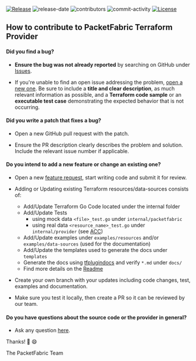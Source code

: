 [![Release](https://img.shields.io/github/v/release/PacketFabric/terraform-provider-packetfabric?display_name=tag)](https://github.com/PacketFabric/terraform-provider-packetfabric/releases)
![release-date](https://img.shields.io/github/release-date/PacketFabric/terraform-provider-packetfabric)
![contributors](https://img.shields.io/github/contributors/PacketFabric/terraform-provider-packetfabric)
![commit-activity](https://img.shields.io/github/commit-activity/m/PacketFabric/terraform-provider-packetfabric)
[![License](https://img.shields.io/github/license/PacketFabric/terraform-provider-packetfabric)](https://github.com/PacketFabric/terraform-provider-packetfabric)

## How to contribute to PacketFabric Terraform Provider

#### **Did you find a bug?**

* **Ensure the bug was not already reported** by searching on GitHub under [Issues](https://github.com/PacketFabric/terraform-provider-packetfabric/issues).

* If you're unable to find an open issue addressing the problem, [open a new one](https://github.com/PacketFabric/terraform-provider-packetfabric/issues/new?assignees=&labels=bug&template=bug-report.md). Be sure to include a **title and clear description**, as much relevant information as possible, and a **Terraform code sample** or an **executable test case** demonstrating the expected behavior that is not occurring.

#### **Did you write a patch that fixes a bug?**

* Open a new GitHub pull request with the patch.

* Ensure the PR description clearly describes the problem and solution. Include the relevant issue number if applicable.

#### **Do you intend to add a new feature or change an existing one?**

* Open a new [feature request](https://github.com/PacketFabric/terraform-provider-packetfabric/issues/new?assignees=&labels=enhancement&template=feature_request.md&title=), start writing code and submit it for review.

* Adding or Updating existing Terraform resources/data-sources consists of:

    * Add/Update Terraform Go Code located under the internal folder 
    * Add/Update Tests 
        * using mock data `<file>_test.go` under `internal/packetfabric`
        * using real data `<resource_name>_test.go` under `internal/provider` (see [ACC](https://github.com/PacketFabric/terraform-provider-packetfabric#acceptance-tests))
    * Add/Update examples under `examples/resources` and/or `examples/data-sources` (used for the documentation)
    * Add/Update the templates used to generate the docs  under `templates`
    * Generate the docs using [tfplugindocs](https://github.com/hashicorp/terraform-plugin-docs) and verify `*.md` under `docs/`
    * Find more details on the [Readme](https://github.com/PacketFabric/terraform-provider-packetfabric)

* Create your own branch with your updates including code changes, test, examples and documentation. 

* Make sure you test it locally, then create a PR so it can be reviewed by our team.

#### **Do you have questions about the source code or the provider in general?**

* Ask any question [here](https://github.com/PacketFabric/terraform-provider-packetfabric/issues/new?assignees=&labels=help+wanted&template=terraform-packetfabric-provider-questions.md&title=).

Thanks! :rocket: :smile:

The PacketFabric Team
